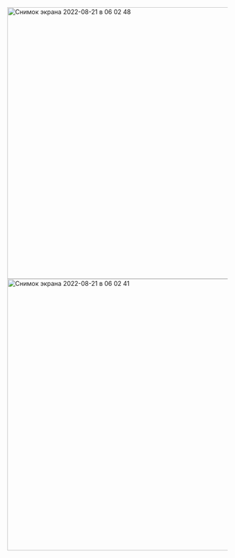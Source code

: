 
<img width="620" alt="Снимок экрана 2022-08-21 в 06 02 48" src="https://user-images.githubusercontent.com/49156359/185770019-21948fb7-6402-4bf6-af96-8ca656c3a38f.png">
<img width="620" alt="Снимок экрана 2022-08-21 в 06 02 41" src="https://user-images.githubusercontent.com/49156359/185770024-dd3de963-d3b1-403a-b54a-ba6f3c340e91.png">
